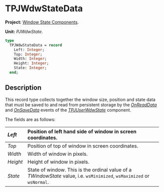 # TPJWdwStateData #

**Project:** [Window State Components](WindowStateComponents.md).

**Unit:** _PJWdwState_.

```pascal
type
  TPJWdwStateData = record
    Left: Integer;
    Top: Integer;
    Width: Integer;
    Height: Integer;
    State: Integer;
  end;
```

## Description ##

This record type collects together the window size, position and state data that must be saved to and read from persistent storage by the _[OnReadData](TPJUserWdwStateOnReadData.md)_ and _[OnSaveData](TPJUserWdwStateOnSaveData.md)_ events of the _[TPJUserWdwState](TPJUserWdwState.md)_ component.

The fields are as follows:

| _Left_ | Position of left hand side of window in screen coordinates. |
|:-------|:------------------------------------------------------------|
| _Top_ | Position of top of window in screen coordinates. |
| _Width_ | Width of window in pixels. |
| _Height_ | Height of window in pixels. |
| _State_ | State of window. This is the ordinal value of a _TWindowState_ value, i.e. `wsMinimized`, `wsMaximized` or `wsNormal`. |